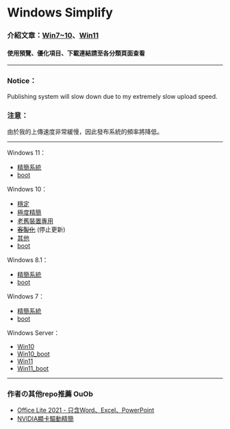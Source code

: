 # Windows Simplify

### 介紹文章：[Win7~10](https://home.gamer.com.tw/artwork.php?sn=4971603)、[Win11](https://home.gamer.com.tw/artwork.php?sn=5193340)

#### 使用預覽、優化項目、下載連結請至各分類頁面查看

----

### Notice：
Publishing system will slow down due to my extremely slow upload speed.

### 注意：
由於我的上傳速度非常緩慢，因此發布系統的頻率將降低。

----

Windows 11：
- [精簡系統](/11/client.md)
- [boot](/11/boot.md)

Windows 10：
- [穩定](/10/stable.md)
- [極度精簡](/10/extreme.md)
- [老舊裝置專用](/10/old_device.md)
- ~~[客製化](/10/customized.md)~~ (停止更新)
- [其他](/10/others.md)
- [boot](/10/boot.md)

Windows 8.1：
- [精簡系統](/8.1/release.md)
- [boot](/8.1/boot.md)

Windows 7：
- [精簡系統](/7/release.md)
- [boot](/7/boot.md)

Windows Server：
- [Win10](/server/w10.md)
- [Win10_boot](/server/w10_boot.md)
- [Win11](/server/w11.md)
- [Win11_boot](/server/w11_boot.md)

----

### 作者の其他repo推薦 OuOb
- [Office Lite 2021 - 只含Word、Excel、PowerPoint](https://github.com/WhatTheBlock/Office-Lite)
- [NVIDIA顯卡驅動精簡](https://github.com/WhatTheBlock/GeForce-Driver-Lite)
